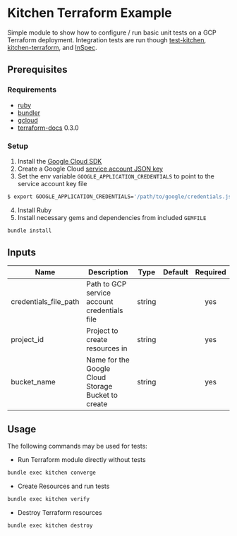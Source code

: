 # Kitchen Terraform Example

Simple module to show how to configure / run basic unit tests on a GCP Terraform deployment. 
Integration tests are run though [test-kitchen](https://github.com/test-kitchen/test-kitchen), [kitchen-terraform](https://github.com/newcontext-oss/kitchen-terraform), and [InSpec](https://github.com/inspec/inspec).

## Prerequisites

### Requirements
- [ruby](https://www.ruby-lang.org/en/documentation/installation/)
- [bundler](https://github.com/bundler/bundler)
- [gcloud](https://cloud.google.com/sdk/install)
- [terraform-docs](https://github.com/segmentio/terraform-docs/releases) 0.3.0

### Setup
1. Install the  [Google Cloud SDK](https://cloud.google.com/sdk/docs/)
2. Create a Google Cloud [service account JSON key](https://cloud.google.com/iam/docs/creating-managing-service-account-keys)
3. Set the env variable `GOOGLE_APPLICATION_CREDENTIALS` to point to the service account key file
```bash
$ export GOOGLE_APPLICATION_CREDENTIALS='/path/to/google/credentials.json'
```
4. Install Ruby
5. Install necessary gems and dependencies from included `GEMFILE`
```sh
bundle install
```

## Inputs
| Name | Description | Type | Default | Required |
|------|-------------|:----:|:-----:|:-----:|
| credentials\_file\_path | Path to GCP service account credentials file | string | | yes |
| project\_id | Project to create resources in | string |  | yes |
| bucket\_name | Name for the Google Cloud Storage Bucket to create | string |  | yes |

## Usage
The following commands may be used for tests:
- Run Terraform module directly without tests
```sh
bundle exec kitchen converge
```
- Create Resources and run tests
```sh
bundle exec kitchen verify
```
- Destroy Terraform resources
```sh
bundle exec kitchen destroy
```

